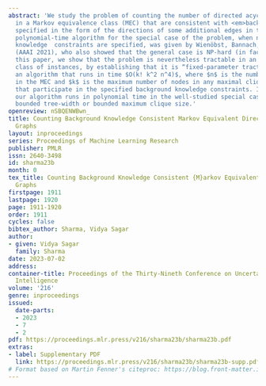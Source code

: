 ```yaml
---
abstract: 'We study the problem of counting the number of directed acyclic graphs
  in a Markov equivalence class (MEC) that are consistent with <em>background knowledge</em>
  specified in the form of the directions of some additional edges in the MEC.  A
  polynomial-time algorithm for the special case of the problem, when no background
  knowledge  constraints are specified, was given by Wienöbst, Bannach, and Liskiewicz
  (AAAI 2021), who also showed that the general case is NP-hard (in fact, #P-hard).  In
  this paper, we show that the problem is nevertheless tractable in an interesting
  class of instances, by establishing that it is “fixed-parameter tractable”: we give
  an algorithm that runs in time $O(k! k^2 n^4)$, where $n$ is the number of nodes
  in the MEC and $k$ is the maximum number of nodes in any maximal clique of the MEC
  that participate in the specified background knowledge constraints. In particular,
  our algorithm runs in polynomial time in the well-studied special case of MECs of
  bounded tree-width or bounded maximum clique size.'
openreview: nSBQENWBwn_
title: Counting Background Knowledge Consistent Markov Equivalent Directed Acyclic
  Graphs
layout: inproceedings
series: Proceedings of Machine Learning Research
publisher: PMLR
issn: 2640-3498
id: sharma23b
month: 0
tex_title: Counting Background Knowledge Consistent {M}arkov Equivalent Directed Acyclic
  Graphs
firstpage: 1911
lastpage: 1920
page: 1911-1920
order: 1911
cycles: false
bibtex_author: Sharma, Vidya Sagar
author:
- given: Vidya Sagar
  family: Sharma
date: 2023-07-02
address:
container-title: Proceedings of the Thirty-Nineth Conference on Uncertainty in Artificial
  Intelligence
volume: '216'
genre: inproceedings
issued:
  date-parts:
  - 2023
  - 7
  - 2
pdf: https://proceedings.mlr.press/v216/sharma23b/sharma23b.pdf
extras:
- label: Supplementary PDF
  link: https://proceedings.mlr.press/v216/sharma23b/sharma23b-supp.pdf
# Format based on Martin Fenner's citeproc: https://blog.front-matter.io/posts/citeproc-yaml-for-bibliographies/
---
```

